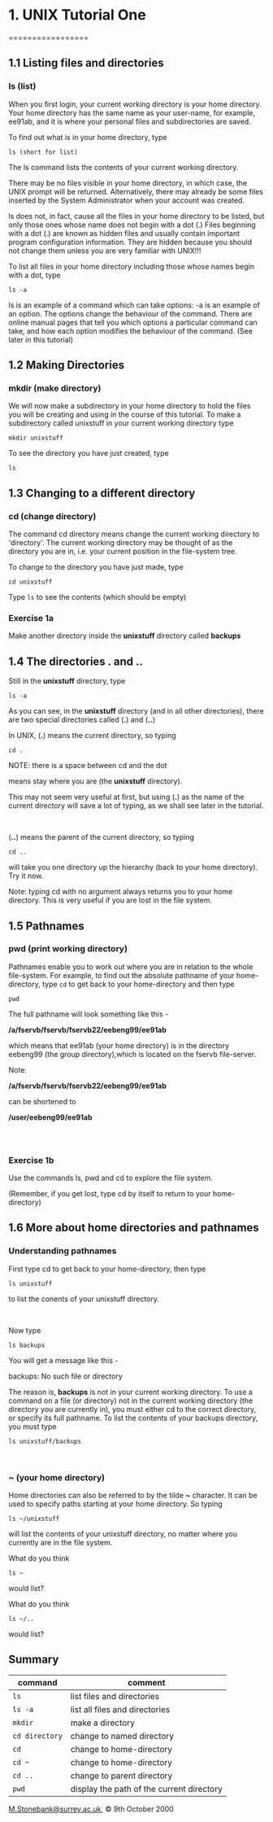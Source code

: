 # 1. UNIX Tutorial One
=================

1.1 Listing files and directories
---------------------------------

### ls (list)

When you first login, your current working directory is your home
directory. Your home directory has the same name as your user-name, for
example, ee91ab, and it is where your personal files and subdirectories
are saved.

To find out what is in your home directory, type

    ls (short for list)

The ls command lists the contents of your current working directory.

There may be no files visible in your home directory, in which case, the
UNIX prompt will be returned. Alternatively, there may already be some
files inserted by the System Administrator when your account was
created.

ls does not, in fact, cause all the files in your home directory to be
listed, but only those ones whose name does not begin with a dot (.)
Files beginning with a dot (.) are known as hidden files and usually
contain important program configuration information. They are hidden
because you should not change them unless you are very familiar with
UNIX!!!

To list all files in your home directory including those whose names
begin with a dot, type

    ls -a

ls is an example of a command which can take options: -a is an example
of an option. The options change the behaviour of the command. There are
online manual pages that tell you which options a particular command can
take, and how each option modifies the behaviour of the command. (See
later in this tutorial)

1.2 Making Directories
----------------------

### mkdir (make directory)

We will now make a subdirectory in your home directory to hold the files
you will be creating and using in the course of this tutorial. To make a
subdirectory called unixstuff in your current working directory type

    mkdir unixstuff

To see the directory you have just created, type

    ls

1.3 Changing to a different directory 
--------------------------------------

### cd (change directory)

The command cd directory means change the current working directory to
'directory'. The current working directory may be thought of as the
directory you are in, i.e. your current position in the file-system
tree.

To change to the directory you have just made, type

    cd unixstuff

Type `ls` to see the contents (which should be empty)

### Exercise 1a

Make another directory inside the **unixstuff** directory called
**backups**

1.4 The directories . and ..
----------------------------

Still in the **unixstuff** directory, type

    ls -a

As you can see, in the **unixstuff** directory (and in all other
directories), there are two special directories called (**.**) and
(**..**)

In UNIX, (**.**) means the current directory, so typing

    cd .

NOTE: there is a space between cd and the dot

means stay where you are (the **unixstuff** directory).

This may not seem very useful at first, but using (**.**) as the name of
the current directory will save a lot of typing, as we shall see later
in the tutorial.

 

(**..**) means the parent of the current directory, so typing

    cd ..

will take you one directory up the hierarchy (back to your home
directory). Try it now.

Note: typing cd with no argument always returns you to your home
directory. This is very useful if you are lost in the file system.

1.5 Pathnames
-------------

### pwd (print working directory)

Pathnames enable you to work out where you are in relation to the whole
file-system. For example, to find out the absolute pathname of your
home-directory, type `cd` to get back to your home-directory and then
type

    pwd

The full pathname will look something like this -

**/a/fservb/fservb/fservb22/eebeng99/ee91ab**

which means that ee91ab (your home directory) is in the directory
eebeng99 (the group directory),which is located on the fservb
file-server.

Note:

**/a/fservb/fservb/fservb22/eebeng99/ee91ab**

can be shortened to

**/user/eebeng99/ee91ab**

###  

### Exercise 1b

Use the commands ls, pwd and cd to explore the file system.

(Remember, if you get lost, type cd by itself to return to your
home-directory)

1.6 More about home directories and pathnames
---------------------------------------------

### Understanding pathnames

First type cd to get back to your home-directory, then type

    ls unixstuff

to list the conents of your unixstuff directory.

 

Now type

    ls backups

You will get a message like this -

backups: No such file or directory

The reason is, **backups** is not in your current working directory. To
use a command on a file (or directory) not in the current working
directory (the directory you are currently in), you must either cd to
the correct directory, or specify its full pathname. To list the
contents of your backups directory, you must type

    ls unixstuff/backups

 

### ~ (your home directory)

Home directories can also be referred to by the tilde **~** character.
It can be used to specify paths starting at your home directory. So
typing

    ls ~/unixstuff

will list the contents of your unixstuff directory, no matter where you
currently are in the file system.

What do you think

    ls ~

would list?

What do you think

    ls ~/..

would list?

Summary
-------

| command        | comment                                   |
| ---            | ---                                       |
| `ls`           | list files and directories                |
| `ls -a`        | list all files and directories            |
| `mkdir`        | make a directory                          |
| `cd directory` | change to named directory                 |
| `cd`           | change to home-directory                  |
| `cd ~`         | change to home-directory                  |
| `cd ..`        | change to parent directory                |
| `pwd`          | display the path of the current directory |


M.Stonebank@surrey.ac.uk, © 9th October 2000
